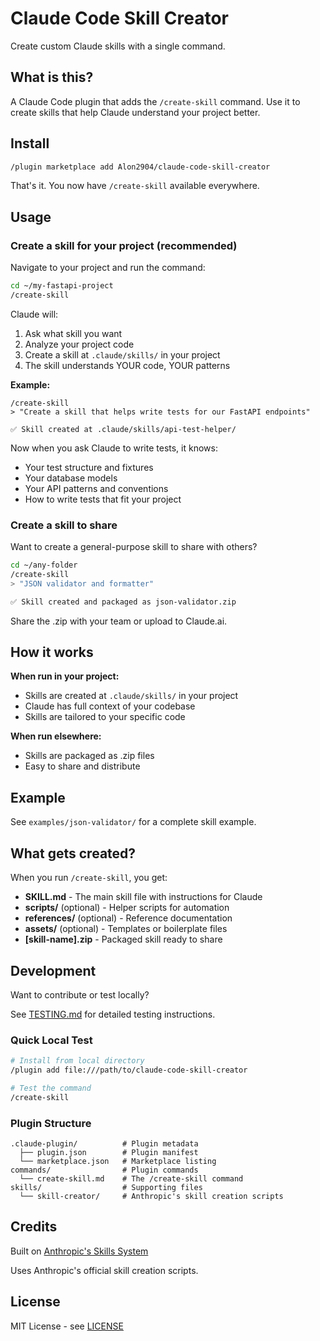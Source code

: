 # Claude Code Skill Creator

Create custom Claude skills with a single command.

## What is this?

A Claude Code plugin that adds the `/create-skill` command. Use it to create skills that help Claude understand your project better.

## Install

```bash
/plugin marketplace add Alon2904/claude-code-skill-creator
```

That's it. You now have `/create-skill` available everywhere.

## Usage

### Create a skill for your project (recommended)

Navigate to your project and run the command:

```bash
cd ~/my-fastapi-project
/create-skill
```

Claude will:
1. Ask what skill you want
2. Analyze your project code
3. Create a skill at `.claude/skills/` in your project
4. The skill understands YOUR code, YOUR patterns

**Example:**
```
/create-skill
> "Create a skill that helps write tests for our FastAPI endpoints"

✅ Skill created at .claude/skills/api-test-helper/
```

Now when you ask Claude to write tests, it knows:
- Your test structure and fixtures
- Your database models
- Your API patterns and conventions
- How to write tests that fit your project

### Create a skill to share

Want to create a general-purpose skill to share with others?

```bash
cd ~/any-folder
/create-skill
> "JSON validator and formatter"

✅ Skill created and packaged as json-validator.zip
```

Share the .zip with your team or upload to Claude.ai.

## How it works

**When run in your project:**
- Skills are created at `.claude/skills/` in your project
- Claude has full context of your codebase
- Skills are tailored to your specific code

**When run elsewhere:**
- Skills are packaged as .zip files
- Easy to share and distribute

## Example

See `examples/json-validator/` for a complete skill example.

## What gets created?

When you run `/create-skill`, you get:

- **SKILL.md** - The main skill file with instructions for Claude
- **scripts/** (optional) - Helper scripts for automation
- **references/** (optional) - Reference documentation
- **assets/** (optional) - Templates or boilerplate files
- **[skill-name].zip** - Packaged skill ready to share

## Development

Want to contribute or test locally?

See [TESTING.md](TESTING.md) for detailed testing instructions.

### Quick Local Test

```bash
# Install from local directory
/plugin add file:///path/to/claude-code-skill-creator

# Test the command
/create-skill
```

### Plugin Structure

```
.claude-plugin/          # Plugin metadata
  ├── plugin.json        # Plugin manifest
  └── marketplace.json   # Marketplace listing
commands/                # Plugin commands
  └── create-skill.md    # The /create-skill command
skills/                  # Supporting files
  └── skill-creator/     # Anthropic's skill creation scripts
```

## Credits

Built on [Anthropic's Skills System](https://github.com/anthropics/skills)

Uses Anthropic's official skill creation scripts.

## License

MIT License - see [LICENSE](LICENSE)
